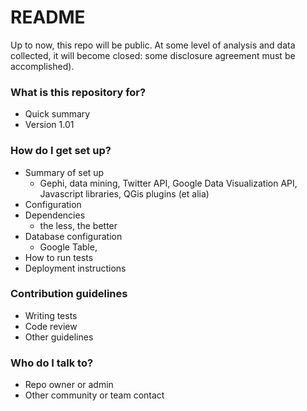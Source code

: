 # README #

Up to now, this repo will be public. At some level of analysis and data collected, it will become closed: some disclosure agreement must be accomplished).

### What is this repository for? ###

* Quick summary
* Version 1.01

### How do I get set up? ###

* Summary of set up
    * Gephi, data mining, Twitter API, Google Data Visualization API, Javascript libraries, QGis plugins (et alia)
* Configuration
* Dependencies
    * the less, the better
* Database configuration
    * Google Table, 
* How to run tests
* Deployment instructions

### Contribution guidelines ###

* Writing tests
* Code review
* Other guidelines

### Who do I talk to? ###

* Repo owner or admin
* Other community or team contact